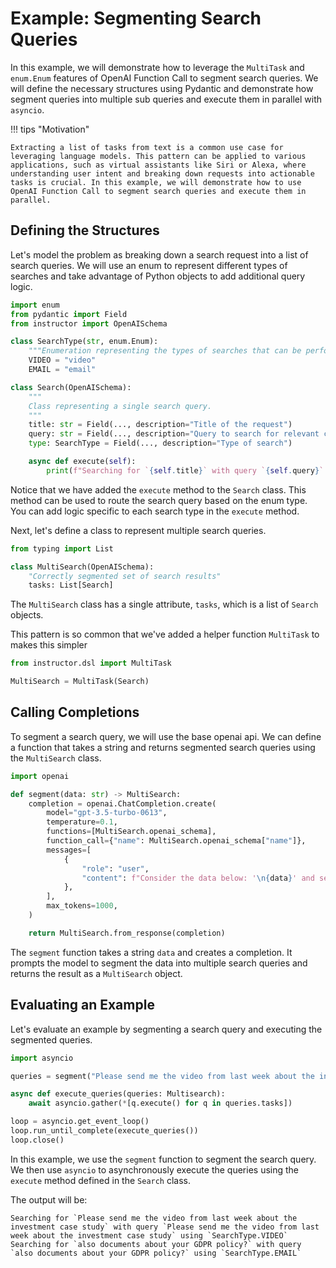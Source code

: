 # Example: Segmenting Search Queries

In this example, we will demonstrate how to leverage the `MultiTask` and `enum.Enum` features of OpenAI Function Call to segment search queries. We will define the necessary structures using Pydantic and demonstrate how segment queries into multiple sub queries and execute them in parallel with `asyncio`.

!!! tips "Motivation"

    Extracting a list of tasks from text is a common use case for leveraging language models. This pattern can be applied to various applications, such as virtual assistants like Siri or Alexa, where understanding user intent and breaking down requests into actionable tasks is crucial. In this example, we will demonstrate how to use OpenAI Function Call to segment search queries and execute them in parallel.


## Defining the Structures

Let's model the problem as breaking down a search request into a list of search queries. We will use an enum to represent different types of searches and take advantage of Python objects to add additional query logic.

```python
import enum
from pydantic import Field
from instructor import OpenAISchema

class SearchType(str, enum.Enum):
    """Enumeration representing the types of searches that can be performed."""
    VIDEO = "video"
    EMAIL = "email"

class Search(OpenAISchema):
    """
    Class representing a single search query.
    """
    title: str = Field(..., description="Title of the request")
    query: str = Field(..., description="Query to search for relevant content")
    type: SearchType = Field(..., description="Type of search")

    async def execute(self):
        print(f"Searching for `{self.title}` with query `{self.query}` using `{self.type}`")
```

Notice that we have added the `execute` method to the `Search` class. This method can be used to route the search query based on the enum type. You can add logic specific to each search type in the `execute` method.

Next, let's define a class to represent multiple search queries.

```python
from typing import List

class MultiSearch(OpenAISchema):
    "Correctly segmented set of search results"
    tasks: List[Search]
```

The `MultiSearch` class has a single attribute, `tasks`, which is a list of `Search` objects.

This pattern is so common that we've added a helper function `MultiTask` to makes this simpler 

```python
from instructor.dsl import MultiTask

MultiSearch = MultiTask(Search)
```

## Calling Completions

To segment a search query, we will use the base openai api. We can define a function that takes a string and returns segmented search queries using the `MultiSearch` class.

```python hl_lines="7 8"
import openai

def segment(data: str) -> MultiSearch:
    completion = openai.ChatCompletion.create(
        model="gpt-3.5-turbo-0613",
        temperature=0.1,
        functions=[MultiSearch.openai_schema],
        function_call={"name": MultiSearch.openai_schema["name"]},
        messages=[
            {
                "role": "user",
                "content": f"Consider the data below: '\n{data}' and segment it into multiple search queries",
            },
        ],
        max_tokens=1000,
    )

    return MultiSearch.from_response(completion)
```

The `segment` function takes a string `data` and creates a completion. It prompts the model to segment the data into multiple search queries and returns the result as a `MultiSearch` object.

## Evaluating an Example

Let's evaluate an example by segmenting a search query and executing the segmented queries.

```python
import asyncio

queries = segment("Please send me the video from last week about the investment case study and also documents about your GDPR policy?")

async def execute_queries(queries: Multisearch):
    await asyncio.gather(*[q.execute() for q in queries.tasks])

loop = asyncio.get_event_loop()
loop.run_until_complete(execute_queries())
loop.close()
```

In this example, we use the `segment` function to segment the search query. We then use `asyncio` to asynchronously execute the queries using the `execute` method defined in the `Search` class.

The output will be:

```
Searching for `Please send me the video from last week about the investment case study` with query `Please send me the video from last week about the investment case study` using `SearchType.VIDEO`
Searching for `also documents about your GDPR policy?` with query `also documents about your GDPR policy?` using `SearchType.EMAIL`
```